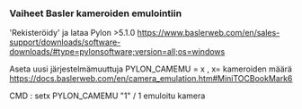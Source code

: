 ### Vaiheet Basler kameroiden emulointiin

'Rekisteröidy' ja lataa Pylon >5.1.0 https://www.baslerweb.com/en/sales-support/downloads/software-downloads/#type=pylonsoftware;version=all;os=windows

Aseta uusi järjestelmämuuttuja PYLON_CAMEMU = x , x= kameroiden määrä
https://docs.baslerweb.com/en/camera_emulation.htm#MiniTOCBookMark6

CMD : setx PYLON_CAMEMU "1" / 1 emuloitu kamera